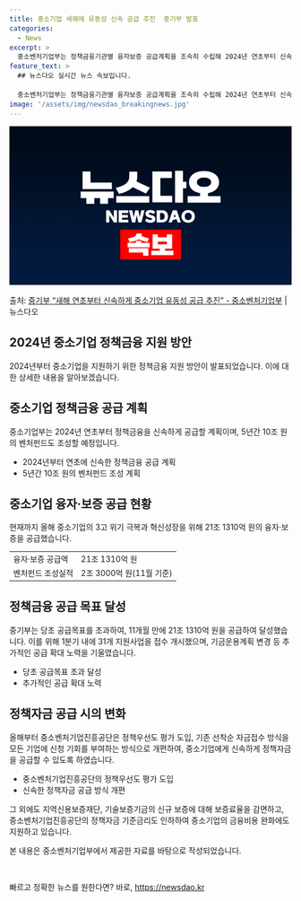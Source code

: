 ```yaml
---
title: 중소기업 새해에 유동성 신속 공급 추진  중기부 발표
categories:
  - News
excerpt: >
  중소벤처기업부는 정책금융기관별 융자보증 공급계획을 조속히 수립해 2024년 연초부터 신속하게 정책금융을 공급…
feature_text: >
  ## 뉴스다오 실시간 뉴스 속보입니다.

  중소벤처기업부는 정책금융기관별 융자보증 공급계획을 조속히 수립해 2024년 연초부터 신속하게 정책금융을 공급…
image: '/assets/img/newsdao_breakingnews.jpg'
---
```


![뉴스다오 속보](/assets/img/newsdao_breakingnews.jpg)

<p>출처: <a href="https://newsdao.kr/2887" rel="dofollow">중기부 “새해 연초부터 신속하게 중소기업 유동성 공급 추진” - 중소벤처기업부</a> | 뉴스다오</p>

<h2 data-ke-size="size26">2024년 중소기업 정책금융 지원 방안</h2>
<p data-ke-size="size16">2024년부터 중소기업을 지원하기 위한 정책금융 지원 방안이 발표되었습니다. 이에 대한 상세한 내용을 알아보겠습니다.</p>

<h2 data-ke-size="size24">중소기업 정책금융 공급 계획</h2>
<p data-ke-size="size16">중소기업부는 2024년 연초부터 정책금융을 신속하게 공급할 계획이며, 5년간 10조 원의 벤처펀드도 조성할 예정입니다.</p>
<ul>
  <li>2024년부터 연초에 신속한 정책금융 공급 계획</li>
  <li>5년간 10조 원의 벤처펀드 조성 계획</li>
</ul>

<h2 data-ke-size="size24">중소기업 융자·보증 공급 현황</h2>
<p data-ke-size="size16">현재까지 올해 중소기업의 3고 위기 극복과 혁신성장을 위해 21조 1310억 원의 융자·보증을 공급했습니다.</p>
<table>
  <tr>
    <td>융자·보증 공급액</td>
    <td>21조 1310억 원</td>
  </tr>
  <tr>
    <td>벤처펀드 조성실적</td>
    <td>2조 3000억 원(11월 기준)</td>
  </tr>
</table>

<h2 data-ke-size="size24">정책금융 공급 목표 달성</h2>
<p data-ke-size="size16">중기부는 당초 공급목표를 초과하여, 11개월 만에 21조 1310억 원을 공급하여 달성했습니다. 이를 위해 1분기 내에 31개 지원사업을 접수 개시했으며, 기금운용계획 변경 등 추가적인 공급 확대 노력을 기울였습니다.</p>
<ul>
  <li>당초 공급목표 초과 달성</li>
  <li>추가적인 공급 확대 노력</li>
</ul>

<h2 data-ke-size="size24">정책자금 공급 시의 변화</h2>
<p data-ke-size="size16">올해부터 중소벤처기업진흥공단은 정책우선도 평가 도입, 기존 선착순 자금접수 방식을 모든 기업에 신청 기회를 부여하는 방식으로 개편하여, 중소기업에게 신속하게 정책자금을 공급할 수 있도록 하였습니다.</p>
<ul>
  <li>중소벤처기업진흥공단의 정책우선도 평가 도입</li>
  <li>신속한 정책자금 공급 방식 개편</li>
</ul>
<p data-ke-size="size16">그 외에도 지역신용보증재단, 기술보증기금의 신규 보증에 대해 보증료율을 감면하고, 중소벤처기업진흥공단의 정책자금 기준금리도 인하하여 중소기업의 금융비용 완화에도 지원하고 있습니다.</p>

<p data-ke-size="size16">본 내용은 중소벤처기업부에서 제공한 자료를 바탕으로 작성되었습니다.</p>
<p data-ke-size="size16">&nbsp;</p> 

빠르고 정확한 뉴스를 원한다면? 바로, <a href="https://newsdao.kr" rel="dofollow">https://newsdao.kr</a>


    
